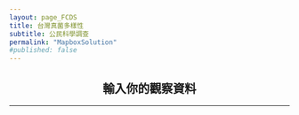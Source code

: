 ```yaml
---
layout: page_FCDS
title: 台灣真菌多樣性
subtitle: 公民科學調查
permalink: "MapboxSolution"
#published: false
---
```

<h2 style="text-align: center;">輸入你的觀察資料</h2>
<hr>
<div style="text-align:center;">
  <object data="https://script.google.com/macros/s/AKfycbyHsY5p6W5IN3oZLTojIZ2RkZWpZxe2YBggWtBD3_OlMNiXiOF5QKzALc5emUMSbpXKiQ/exec" width="100%" height="1000" >
  </object>
</div>

